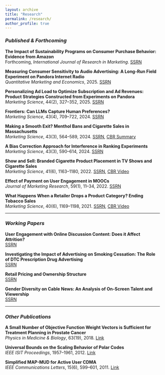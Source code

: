 ```yaml
---
layout: archive
title: "Research"
permalink: /research/
author_profile: true
---
```


### *Published & Forthcoming*

**The Impact of Sustainability Programs on Consumer Purchase Behavior: Evidence from Amazon**  
Forthcoming, *International Journal of Research in Marketing*. [SSRN](https://papers.ssrn.com/sol3/papers.cfm?abstract_id=5045830)

**Measuring Consumer Sensitivity to Audio Advertising: A Long-Run Field Experiment on Pandora Internet Radio**  
*Quantitative Marketing and Economics*, 2025. [SSRN](https://papers.ssrn.com/sol3/papers.cfm?abstract_id=3166676)

**Personalizing Ad Load to Optimize Subscription and Ad Revenues: Product Strategies Constructed from Experiments on Pandora**  
*Marketing Science*, 44(2), 327–352, 2025. [SSRN](https://papers.ssrn.com/sol3/papers.cfm?abstract_id=3874243)

**Frontiers: Can LLMs Capture Human Preferences?**  
*Marketing Science*, 43(4), 709–722, 2024. [SSRN](https://papers.ssrn.com/sol3/papers.cfm?abstract_id=4437617)

**Making a Smooth Exit? Menthol Bans and Cigarette Sales in Massachusetts**  
*Marketing Science*, 43(3), 564–589, 2024. [SSRN](https://papers.ssrn.com/sol3/papers.cfm?abstract_id=4169265), [CBR Summary](https://www.chicagobooth.edu/review/why-banning-menthol-cigarettes-locally-doesnt-work)

**A Bias Correction Approach for Interference in Ranking Experiments**  
*Marketing Science*, 43(3), 590–614, 2024. [SSRN](https://papers.ssrn.com/sol3/papers.cfm?abstract_id=4021266)

**Show and Sell: Branded Cigarette Product Placement in TV Shows and Cigarette Sales**  
*Marketing Science*, 41(6), 1163–1180, 2022. [SSRN](https://papers.ssrn.com/sol3/papers.cfm?abstract_id=3871361), [CBR Video](https://www.youtube.com/watch?v=D6mWD-kyMRk)

**Effect of Payment on User Engagement in MOOCs**  
*Journal of Marketing Research*, 59(1), 11–34, 2022. [SSRN](https://papers.ssrn.com/sol3/papers.cfm?abstract_id=3414406)

**What Happens When a Retailer Drops a Product Category? Ending Tobacco Sales**  
*Marketing Science*, 40(6), 1169–1198, 2021. [SSRN](https://papers.ssrn.com/sol3/papers.cfm?abstract_id=3232580), [CBR Video](https://www.youtube.com/watch?v=7AO-wtM7TQQ)

---

### *Working Papers*

**User Engagement with Online Discussion Content: Does it Affect Attrition?**  
[SSRN](https://papers.ssrn.com/sol3/papers.cfm?abstract_id=4755183)

**Investigating the Impact of Advertising on Smoking Cessation: The Role of DTC Prescription Drug Advertising**  
[SSRN](https://papers.ssrn.com/sol3/papers.cfm?abstract_id=4775370)

**Retail Pricing and Ownership Structure**  
[SSRN](https://papers.ssrn.com/sol3/papers.cfm?abstract_id=4870276)

**Gender Diversity on Cable News: An Analysis of On-Screen Talent and Viewership**  
[SSRN](https://papers.ssrn.com/sol3/papers.cfm?abstract_id=4462592)

---

### *Other Publications*

**A Small Number of Objective Function Weight Vectors is Sufficient for Treatment Planning in Prostate Cancer**  
*Physics in Medicine & Biology*, 63(19), 2018. [Link](https://iopscience.iop.org/article/10.1088/1361-6560/aade39)

**Universal Bounds on the Scaling Behavior of Polar Codes**  
*IEEE ISIT Proceedings*, 1957–1961, 2012. [Link](https://ieeexplore.ieee.org/document/6283742)

**Simplified MAP-MUD for Active User CDMA**  
*IEEE Communications Letters*, 15(6), 599–601, 2011. [Link](https://ieeexplore.ieee.org/document/5771472)
